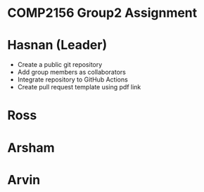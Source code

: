 # COMP2156 Group2 Assignment

# Hasnan (Leader)
- Create a public git repository
- Add group members as collaborators
- Integrate repository to GitHub Actions
- Create pull request template using pdf link

# Ross

# Arsham

# Arvin
